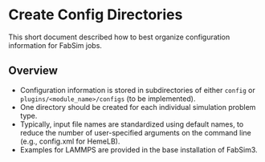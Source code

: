 # Create Config Directories
This short document described how to best organize configuration information for FabSim jobs.

## Overview
* Configuration information is stored in subdirectories of either ```config``` or ```plugins/<module_name>/configs``` (to be implemented). 
* One directory should be created for each individual simulation problem type.
* Typically, input file names are standardized using default names, to reduce the number of user-specified arguments on the command line (e.g., config.xml for HemeLB).
* Examples for LAMMPS are provided in the base installation of FabSim3.
